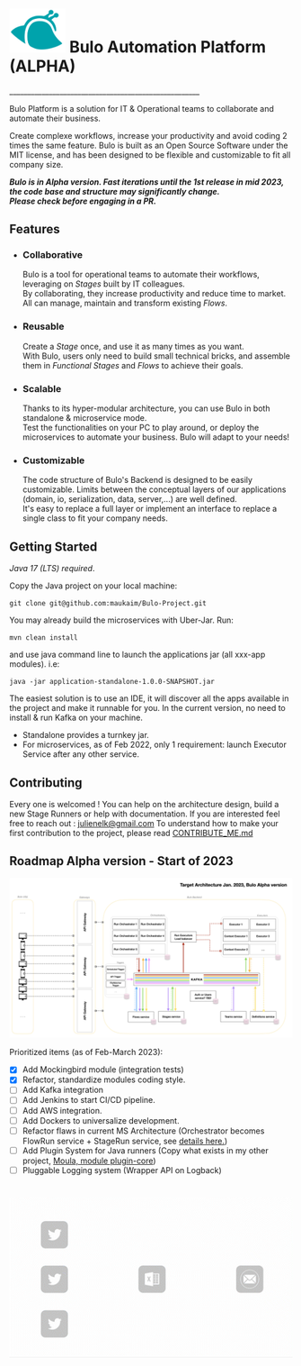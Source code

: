 <div>
    <h1 class="title"><img src="docs/assets/bulo-logo.svg" width="100" alt="Bulo logo" /> Bulo Automation Platform (ALPHA)</h1>  
</div>
_____________________________________________________

Bulo Platform is a solution for IT & Operational teams to collaborate and automate their business.   

Create complexe workflows, increase your productivity and avoid coding 2 times the same feature.
Bulo is built as an Open Source Software under the MIT license, and has been designed to be flexible and customizable to fit all company size.

__*Bulo is in Alpha version. Fast iterations until the 1st release in mid 2023, 
the code base and structure may significantly change.  
Please check before engaging in a PR.*__

## Features  

- ### Collaborative
    Bulo is a tool for operational teams to automate their workflows, leveraging on *Stages* built by IT colleagues.  
By collaborating, they increase productivity and reduce time to market. All can manage, maintain and transform existing *Flows*.
- ### Reusable 
    Create a *Stage* once, and use it as many times as you want.  
With Bulo, users only need to build small technical bricks, and assemble them in *Functional Stages* and *Flows* to achieve their goals.
- ### Scalable
    Thanks to its hyper-modular architecture, you can use Bulo in both standalone & microservice mode.  
Test the functionalities on your PC to play around, or deploy the microservices to automate your business. Bulo will adapt to your needs!
- ### Customizable  
    The code structure of Bulo's Backend is designed to be easily customizable. Limits between the conceptual layers of our applications (domain, io, serialization, data, server,...) are well defined.  
It's easy to replace a full layer or implement an interface to replace a single class to fit your company needs.


## Getting Started
_Java 17 (LTS) required_. 

Copy the Java project on your local machine:
```shell
git clone git@github.com:maukaim/Bulo-Project.git
```  

You may already build the microservices with Uber-Jar. Run:
```shell
mvn clean install
```
and use java command line to launch the applications jar (all xxx-app modules). i.e:
```shell
java -jar application-standalone-1.0.0-SNAPSHOT.jar
```

The easiest solution is to use an IDE, it will discover all the apps available in the project and make it runnable for you.
In the current version, no need to install & run Kafka on your machine. 
- Standalone provides a turnkey jar. 
- For microservices, as of Feb 2022, only 1 requirement: launch Executor Service after any other service.

## Contributing

Every one is welcomed ! You can help on the architecture design, build a new Stage Runners or help with documentation. 
If you are interested feel free to reach out : julienelk@gmail.com 
To understand how to make your first contribution to the project, please read [CONTRIBUTE_ME.md](docs/CONTRIBUTEME.md)  


## Roadmap Alpha version - Start of 2023

<img src="docs/assets/architecture/target_architecture.png" width="800" alt="Architecture ALPHA version of Bulo"/>

Prioritized items (as of Feb-March 2023):
- [X] Add Mockingbird module (integration tests)
- [X] Refactor, standardize modules coding style.
- [ ] Add Kafka integration
- [ ] Add Jenkins to start CI/CD pipeline.
- [ ] Add AWS integration.
- [ ] Add Dockers to universalize development.
- [ ] Refactor flaws in current MS Architecture (Orchestrator becomes FlowRun service + StageRun service, see [details here.](docs/Architecture_refacto_project.md))
- [ ] Add Plugin System for Java runners (Copy what exists in my other project, [Moula, module plugin-core](https://github.com/maukaim/prototype-moula-backend-api))
- [ ] Pluggable Logging system (Wrapper API on Logback)  

###
<br/>
<div align="center">
<img src="docs/assets/flow_example_twitter.gif" width="600" alt="A simple flow execution represented. Twitter stages, excel, and send a mail."/>
</div>  
<br/>
